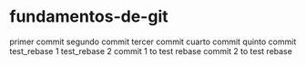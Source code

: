 # fundamentos-de-git
primer commit
segundo commit
tercer commit
cuarto commit
quinto commit
test_rebase 1
test_rebase 2
commit 1 to test rebase
commit 2 to test rebase
